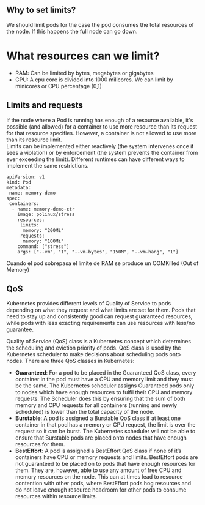## Why to set limits?

We should limit pods for the case the pod consumes the total resources of the node. If this happens the full node can go down.

# What resources can we limit?

- RAM: Can be limited by bytes, megabytes or gigabytes
- CPU: A cpu core is divided into 1000 milicores. We can limit by minicores or CPU percentage (0,1)

## Limits and requests

If the node where a Pod is running has enough of a resource available, it's possible (and allowed) for a container to use more resource than its request for that resource specifies. However, a container is not allowed to use more than its resource limit.  
Limits can be implemented either reactively (the system intervenes once it sees a violation) or by enforcement (the system prevents the container from ever exceeding the limit). Different runtimes can have different ways to implement the same restrictions.

```
apiVersion: v1
kind: Pod
metadata:
 name: memory-demo
spec:
 containers:
  - name: memory-demo-ctr
    image: polinux/stress
    resources:
     limits:
      memory: "200Mi"
     requests:
      memory: "100Mi"
    command: ["stress"]
    args: ["--vm", "1", "--vm-bytes", "150M", "--vm-hang", "1"]
```

Cuando el pod sobrepasa el limite de RAM se produce un OOMKilled (Out of Memory)  

## QoS

Kubernetes provides different levels of Quality of Service to pods depending on what they request and what limits are set for them. Pods that need to stay up and consistently good can request guaranteed resources, while pods with less exacting requirements can use resources with less/no guarantee.  

Quality of Service (QoS) class is a Kubernetes concept which determines the scheduling and eviction priority of pods. QoS class is used by the Kubernetes scheduler to make decisions about scheduling pods onto nodes. There are three QoS classes in Kubernetes:
- **Guaranteed**: For a pod to be placed in the Guaranteed QoS class, every container in the pod must have a CPU and memory limit and they must be the same. The Kubernetes scheduler assigns Guaranteed pods only to nodes which have enough resources to fulfil their CPU and memory requests. The Scheduler does this by ensuring that the sum of both memory and CPU requests for all containers (running and newly scheduled) is lower than the total capacity of the node.
- **Burstable**: A pod is assigned a Burstable QoS class if at least one container in that pod has a memory or CPU request, the limit is over the request so it can be burst. The Kubernetes scheduler will not be able to ensure that Burstable pods are placed onto nodes that have enough resources for them. 
- **BestEffort**: A pod is assigned a BestEffort QoS class if none of it’s containers have CPU or memory requests and limits. BestEffort pods are not guaranteed to be placed on to pods that have enough resources for them. They are, however, able to use any amount of free CPU and memory resources on the node. This can at times lead to resource contention with other pods, where BestEffort pods hog resources and do not leave enough resource headroom for other pods to consume resources within resource limits.

